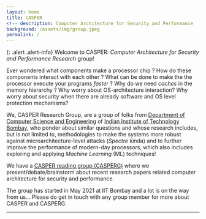 ```yaml
---
layout: home
title: CASPER 
<!-- description: Computer Architecture for Security and Performance   -->
background: /assets/img/group.jpeg
permalink: /
---
```




{: .alert .alert-info}
Welcome to CASPER: *Computer Architecture for Security and Performance Research* group! 

Ever wondered what components make a processor chip ? How do these components interact with each other ? What can be done to make the the processor execute your programs *faster* ? Why do we need *caches* in the memory hierarchy ? Why worry about OS-architecture interaction? Why worry about security when there are already software and OS level protection mechanisms? 

We, CASPER Research Group, are a group of folks from [Department of Computer Science and Engineering](https://www.cse.iitb.ac.in) of [Indian Institute of Technology Bombay](https://www.iitb.ac.in), who ponder about similar questions and whose research includes, but is not limited to, methodologies to make the systems more robust against microarchitecture-level attacks (*Spectre* kinda) and to further improve the performance of modern-day processors, which also includes exploring and applying *Machine Learning* (ML) techniques! 

We have a [CASPER reading group (CASPERG)](https://docs.google.com/spreadsheets/d/e/2PACX-1vSiRqCAlb2PSE9YKY3j2NWGiQ17ywFUNLiQHvSGqc0Pv6pxA9qQT2wS_VC78OJVzaP0hLuhBPOs36Zd/pubhtml) where we present/debate/brainstorm about recent research papers related computer architecture for security and performance. 

The group has started in May 2021 at IIT Bombay and a lot is on the way from us... Please do get in touch with any group member for more about CASPER and CASPERG. 

 

---


